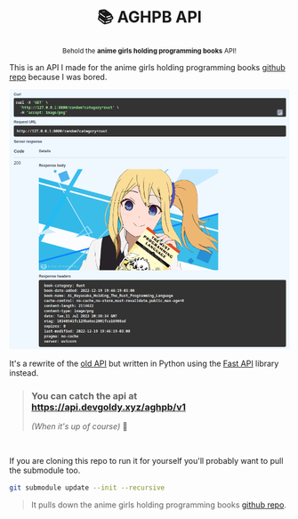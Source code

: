 <div align="center">

  # 📚 AGHPB API

  <sub>Behold the **anime girls holding programming books** API!</sub>

</div>

This is an API I made for the anime girls holding programming books [github repo](https://github.com/cat-milk/Anime-Girls-Holding-Programming-Books) because I was bored.

<img src="./assets/screenshot_1.png" width="600px">

It's a rewrite of the [old API](https://github.com/THEGOLDENPRO/aghpb_api) but written in Python using the [Fast API](https://github.com/tiangolo/fastapi) library instead.

> ### You can catch the api at https://api.devgoldy.xyz/aghpb/v1
> *(When it's up of course)* 🫠

<br>

If you are cloning this repo to run it for yourself you'll probably want to pull the submodule too.
```sh
git submodule update --init --recursive
```
> It pulls down the anime girls holding programming books [github repo](https://github.com/cat-milk/Anime-Girls-Holding-Programming-Books).
